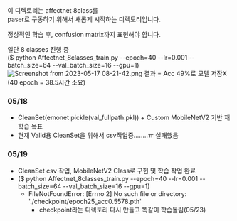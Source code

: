 이 디렉토리는 affectnet 8class를   
paser로 구동하기 위해서 새롭게 시작하는 디렉토리입니다.   

정상적인 학습 후, confusion matrix까지 표현해야 합니다. 

일단 8 classes 진행 중   
($ python Affectnet_8classes_train.py --epoch=40 --lr=0.001 --batch_size=64 --val_batch_size=16 --gpu=1)
![Screenshot from 2023-05-17 08-21-42.png](..%2F..%2F..%2F..%2F..%2FDesktop%2FScreenshot%20from%202023-05-17%2008-21-42.png)
결과 = Acc 49%로 모델 저장X (40 epoch = 38.5시간 소요)

### 05/18
- CleanSet(emonet pickle(val_fullpath.pkl)) + Custom MobileNetV2 기반 재 학습 목표
- 현재 Valid용 CleanSet을 위해서 csv작업중........ㅠ 실패했음

### 05/19
- CleanSet csv 작업, MobileNetV2 Class로 구현 및 학습 작업 완료
- ($ python Affectnet_8classes_train.py --epoch=40 --lr=0.001 --batch_size=64 --val_batch_size=16 --gpu=1)
  - FileNotFoundError: [Errno 2] No such file or directory: './checkpoint/epoch25_acc0.5578.pth'
    - checkpoint라는 디렉토리 다시 만들고 똑같이 학습돌림(05/23)

